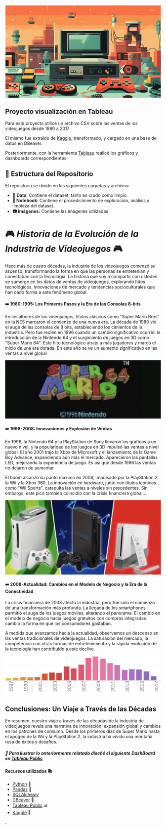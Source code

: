 ![1700951889028](image/README/1700951889028.png)

## Proyecto visualización en Tableau

Para este proyecto utilicé un archivo CSV sobre las ventas de los videojuegos desde 1980 a 2017

El mismo fue extraído de [Kaggle](https://www.kaggle.com/datasets/gregorut/videogamesales), transformado, y  cargado en una base de datos en DBeaver.

Posteriormente, con la herramienta [Tableau](https://www.tableau.com/es-es/community/public) realicé los gráficos y dashboards correspondientes.

## 📌 Estructura del Repositorio

El repositorio se divide en las siguientes carpetas y archivos:

* 📂 **Data**: Contiene el dataset, tanto en crudo como limpio.
* **📔 Notebook**: Contiene el procedicimiento de exploración, análisis y limpieza del dataset.
* **📷 Imágenes:** Contiene las imágenes utilizadas

# 🎮 *Historia de la Evolución de la Industria de Videojuegos* 🎮

Hace más de cuatro décadas, la industria de los videojuegos comenzó su ascenso, transformando la forma en que las personas se entretenían y conectaban con la tecnología. La historia que voy a compartir con ustedes se sumerge en los datos de ventas de videojuegos, explorando hitos tecnológicos, innovaciones de mercado y tendencias socioculturales que han dado forma a este fenómeno global.

#### ➡️ 1980-1995: Los Primeros Pasos y la Era de las Consolas 8-bits

En los albores de los videojuegos, títulos clásicos como "Super Mario Bros" en la NES marcaron el comienzo de una nueva era. La década de 1980 vio el auge de las consolas de 8 bits, estableciendo los cimientos de la industria. Pero fue recién en 1996 cuando un cambio significativo ocurrió: la introducción de la Nintendo 64 y el surgimiento de juegos en 3D como "Super Mario 64". Este hito tecnológico atrajo a más jugadores y marcó el inicio de una era dorada. En este año se ve un  aumento significativo en las ventas a nivel global

![1700955195423](image/README/1700955195423.png)

#### ➡️ 1996-2008: Innovaciones y Explosión de Ventas

En 1996, la Nintendo 64 y la PlayStation de Sony llevaron los gráficos a un nuevo nivel, y la popularidad de los juegos en 3D impulsó las ventas a nivel global. El año 2001 trajo la Xbox de Microsoft y el lanzamiento de la Game Boy Advance, expandiendo aún más el mercado. Aparecieron las pantallas LED, mejorando la experiencia de juego. Es así que desde 1996 las ventas no dejaron de aumentar

El boom alcanzó su punto máximo en 2008, impulsado por la PlayStation 2, la Wii y la Xbox 360. La innovación en hardware, junto con títulos icónicos como "Wii Sports", catapulta las ventas a niveles sin precedentes. Sin embargo, este pico también coincidió con la crisis financiera global...

![1700955183701](image/README/1700955183701.png)

#### ➡️ 2008-Actualidad: Cambios en el Modelo de Negocio y la Era de la Conectividad

La crisis financiera de 2008 afectó la industria, pero fue solo el comienzo de una transformación más profunda. La llegada de los smartphones permitió el auge de los juegos móviles, alterando el panorama. El cambio en el modelo de negocio hacia juegos gratuitos con compras integradas cambió la forma en que los consumidores gastaban.

A medida que avanzamos hacia la actualidad, observamos un descenso en las ventas tradicionales de videojuegos. La saturación del mercado, la competencia con otras formas de entretenimiento y la rápida evolución de la tecnología han contribuido a este declive.

![1700955818017](image/README/1700955818017.png)

## Conclusiones: Un Viaje a Través de las Décadas

En resumen, nuestro viaje a través de las décadas de la industria de videojuegos revela una narrativa de innovación, expansión global y cambios en los patrones de consumo. Desde los primeros días de Super Mario hasta el apogeo de la Wii y la PlayStation 2, la industria ha vivido una montaña rusa de éxitos y desafíos.

##### 👀 Para ilustrar lo anteriormente relatado diseñé el siguiente DashBoard en [Tableau Public](https://public.tableau.com/app/profile/yanina.fontana/viz/Games_17010257398630/DashboardGames)

#### Recursos utilizados 📚

* [Python](https://docs.python.org/3/library/functions.html) 🐍
* [Pandas](https://pandas.pydata.org/docs/) 🐼
* [SQLAlchemy](https://www.sqlalchemy.org/)
* [DBeaver](https://dbeaver.com/docs/dbeaver/) 🦫
* [Tableau Public](https://www.tableau.com/es-es/community/public) 📊
* [Kaggle](https://www.kaggle.com/datasets/gregorut/videogamesales) 👥


.
